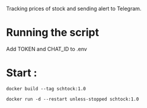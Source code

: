 Tracking prices of stock and sending alert to Telegram.

# Running the script
Add TOKEN and CHAT_ID to .env

# Start :
`docker build --tag schtock:1.0`

`docker run -d --restart unless-stopped schtock:1.0`
